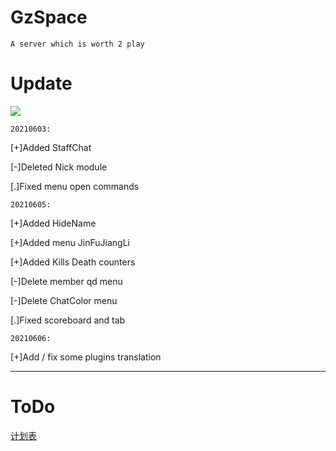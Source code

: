 # GzSpace
    A server which is worth 2 play
# Update
![](https://img.shields.io/badge/Update-info-red)

`20210603:`

[+]Added StaffChat

[-]Deleted Nick module

[.]Fixed menu open commands


`20210605:`

[+]Added HideName

[+]Added menu JinFuJiangLi

[+]Added Kills Death counters

[-]Delete member qd menu

[-]Delete ChatColor menu

[.]Fixed scoreboard and tab

`20210606:`

[+]Add / fix some plugins translation
 
-------------------------------------------------------------------------------------------------
# ToDo
[计划表](/toDo)
